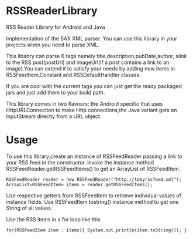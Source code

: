 RSSReaderLibrary
================

RSS Reader Library for Android and Java

Implementation of the SAX XML parser. You can use this library in your projects when you need to parse XML.

This libabry can parse 6 tags namely title,description,pubDate,author, alink to the RSS post(postUrl) and imageUrl(if a post contains a link to an image).You can extend it to satisfy your needs by adding new items in RSSFeedItem,Constant and RSSDefaultHandler classes.

If you are cool with the current tags you can just get the ready packaged jars and just add them to your build path.

This library comes in two flavours; the Android specific that uses HttpURLConnection to make Http connections,the Java variant gets an InputStream directly from a URL object.

Usage
================
To use this library,create an instance of RSSFeedReader passing a link to your RSS feed in the constructor.
invoke the instance method RSSFeedReader.getRSSFeedItems() to get an ArrayList of RSSFeedItem.

  `
  RSSFeedReader reader = new RSSFeedReader("http://tomyrssfeed.xml");
  ArrayList<RSSFeedItem> items = reader.getRSSFeedItems();
  `

Use respective getters from RSSFeedItem to retrieve individual values of instance fields.
Use RSSFeedItem.tostring() instance method to get one String of all values.

Use the RSS items in a for loop like this 

  `
  for(RSSFeedItem item : items){
  System.out.println(item.toString());
  }
  `



